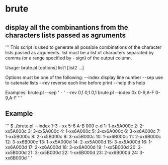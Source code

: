 # brute

## display all the combinantions from the characters lists passed as agruments

'''
This script is used to generate all possible combinations of the character lists passed as arguments.
list<X> must be a list of characters separated by comma (or a range specified by - sign) of the <X> output column.

Usage: brute.pl [options] list1 [list2 ...]

Options must be one of the following:
    --index                    display line number
    --sep    <separator>       use <separator> to catenate lists
    --rev                      reverse each line before print
    --help                     this help

Examples:
    brute.pl --sep ' - ' --rev 0,1 0,1 0,1
    brute.pl --index 0x 0-9,A-F 0-9,A-F
'''

## Example

'''
$ ./brute.pl --index 1-3 - xx 5-6 A-B 000 c-d 
  1: 1-xx5A000c
  2: 2-xx5A000c
  3: 3-xx5A000c
  4: 1-xx6A000c
  5: 2-xx6A000c
  6: 3-xx6A000c
  7: 1-xx5B000c
  8: 2-xx5B000c
  9: 3-xx5B000c
 10: 1-xx6B000c
 11: 2-xx6B000c
 12: 3-xx6B000c
 13: 1-xx5A000d
 14: 2-xx5A000d
 15: 3-xx5A000d
 16: 1-xx6A000d
 17: 2-xx6A000d
 18: 3-xx6A000d
 19: 1-xx5B000d
 20: 2-xx5B000d
 21: 3-xx5B000d
 22: 1-xx6B000d
 23: 2-xx6B000d
 24: 3-xx6B000d
'''
